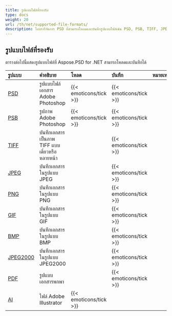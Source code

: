 ```yaml
---
title: รูปแบบไฟล์ที่รองรับ
type: docs
weight: 20
url: /th/net/supported-file-formats/
description: ไลบรารีจัดการ PSD ที่สามารถโหลดและบันทึกรูปแบบไฟล์เช่น PSD, PSB, TIFF, JPEG, PNG, GIF, BMP และ PDF
---
```


## **รูปแบบไฟล์ที่รองรับ**
ตารางต่อไปนี้แสดงรูปแบบไฟล์ที่ Aspose.PSD for .NET สามารถโหลดและบันทึกได้

|**รูปแบบ**|**คำอธิบาย**|**โหลด**|**บันทึก**|**หมายเหตุ**|
| :- | :- | :- | :- | :- |
|[PSD](https://wiki.fileformat.com/image/psd/)|รูปแบบไฟล์เอกสาร Adobe Photoshop|{{< emoticons/tick >}}|{{< emoticons/tick >}}| |
|[PSB](https://wiki.fileformat.com/image/psb/)|รูปภาพ Adobe Photoshop|{{< emoticons/tick >}}|{{< emoticons/tick >}}| |
|[TIFF](https://wiki.fileformat.com/image/tiff)|บันทึกเอกสารเป็นภาพ TIFF แบบเดี่ยวหรือหลายหน้า | |{{< emoticons/tick >}}| |
|[JPEG](https://wiki.fileformat.com/image/jpeg/)|บันทึกเอกสารในรูปแบบ JPEG| |{{< emoticons/tick >}}| |
|[PNG](https://wiki.fileformat.com/image/png/)|บันทึกเอกสารในรูปแบบ PNG| |{{< emoticons/tick >}}| |
|[GIF](https://wiki.fileformat.com/image/gif/)|บันทึกเอกสารในรูปแบบ GIF| |{{< emoticons/tick >}}| |
|[BMP](https://wiki.fileformat.com/image/bmp/)|บันทึกเอกสารในรูปแบบ BMP| |{{< emoticons/tick >}}| |
|[JPEG2000](https://wiki.fileformat.com/image/jp2/)|บันทึกเอกสารในรูปแบบ JPEG2000| |{{< emoticons/tick >}}| |
|[PDF](https://wiki.fileformat.com/view/pdf/)|รูปแบบเอกสารพกพา| |{{< emoticons/tick >}}| |
|[AI](/psd/th/net/ai-adobe-illustrator-format/)|ไฟล์ Adobe Illustrator|{{< emoticons/tick >}}| | | 
